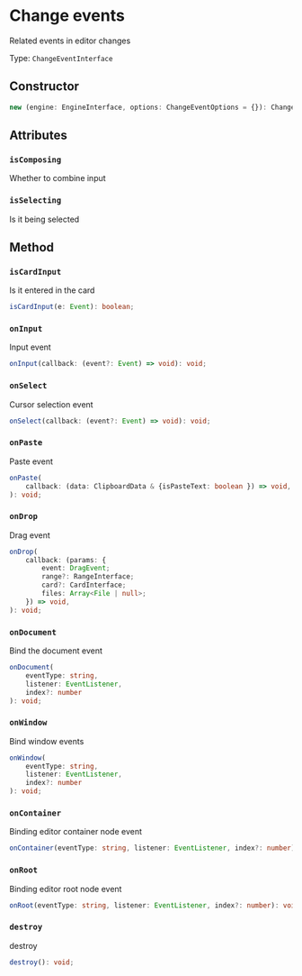 # Change events

Related events in editor changes

Type: `ChangeEventInterface`

## Constructor

```ts
new (engine: EngineInterface, options: ChangeEventOptions = {}): ChangeEventInterface;
```

## Attributes

### `isComposing`

Whether to combine input

### `isSelecting`

Is it being selected

## Method

### `isCardInput`

Is it entered in the card

```ts
isCardInput(e: Event): boolean;
```

### `onInput`

Input event

```ts
onInput(callback: (event?: Event) => void): void;
```

### `onSelect`

Cursor selection event

```ts
onSelect(callback: (event?: Event) => void): void;
```

### `onPaste`

Paste event

```ts
onPaste(
    callback: (data: ClipboardData & {isPasteText: boolean }) => void,
): void;
```

### `onDrop`

Drag event

```ts
onDrop(
    callback: (params: {
        event: DragEvent;
        range?: RangeInterface;
        card?: CardInterface;
        files: Array<File | null>;
    }) => void,
): void;
```

### `onDocument`

Bind the document event

```ts
onDocument(
    eventType: string,
    listener: EventListener,
    index?: number
): void;
```

### `onWindow`

Bind window events

```ts
onWindow(
    eventType: string,
    listener: EventListener,
    index?: number
): void;
```

### `onContainer`

Binding editor container node event

```ts
onContainer(eventType: string, listener: EventListener, index?: number): void;
```

### `onRoot`

Binding editor root node event

```ts
onRoot(eventType: string, listener: EventListener, index?: number): void;
```

### `destroy`

destroy

```ts
destroy(): void;
```
